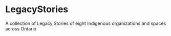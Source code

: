 # LegacyStories
A collection of Legacy Stories of eight Indigenous organizations and spaces across Ontario
